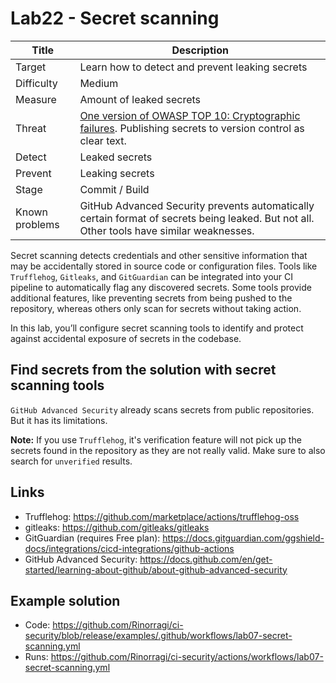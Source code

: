 # Lab22 - Secret scanning

| Title          | Description                                                                                                                                                           |
| -------------- | --------------------------------------------------------------------------------------------------------------------------------------------------------------------- |
| Target         | Learn how to detect and prevent leaking secrets                                                                                                                       |
| Difficulty     | Medium                                                                                                                                                                |
| Measure        | Amount of leaked secrets                                                                                                                                              |
| Threat         | [One version of OWASP TOP 10: Cryptographic failures](https://owasp.org/Top10/A02_2021-Cryptographic_Failures/). Publishing secrets to version control as clear text. |
| Detect         | Leaked secrets                                                                                                                                                        |
| Prevent        | Leaking secrets                                                                                                                                                       |
| Stage          | Commit / Build                                                                                                                                                        |
| Known problems | GitHub Advanced Security prevents automatically certain format of secrets being leaked. But not all. Other tools have similar weaknesses.                             |

Secret scanning detects credentials and other sensitive information that may be accidentally stored in source code or configuration files. Tools like `Trufflehog`, `Gitleaks`, and `GitGuardian` can be integrated into your CI pipeline to automatically flag any discovered secrets. Some tools provide additional features, like preventing secrets from being pushed to the repository, whereas others only scan for secrets without taking action.

In this lab, you’ll configure secret scanning tools to identify and protect against accidental exposure of secrets in the codebase.

## Find secrets from the solution with secret scanning tools

`GitHub Advanced Security` already scans secrets from public repositories. But it has its limitations.

**Note:** If you use `Trufflehog`, it's verification feature will not pick up the secrets found in the repository as they are not really valid. Make sure to also search for `unverified` results.

## Links

- Trufflehog: <https://github.com/marketplace/actions/trufflehog-oss>
- gitleaks: <https://github.com/gitleaks/gitleaks>
- GitGuardian (requires Free plan): <https://docs.gitguardian.com/ggshield-docs/integrations/cicd-integrations/github-actions>
- GitHub Advanced Security: <https://docs.github.com/en/get-started/learning-about-github/about-github-advanced-security>

## Example solution

- Code: <https://github.com/Rinorragi/ci-security/blob/release/examples/.github/workflows/lab07-secret-scanning.yml>
- Runs: <https://github.com/Rinorragi/ci-security/actions/workflows/lab07-secret-scanning.yml>
